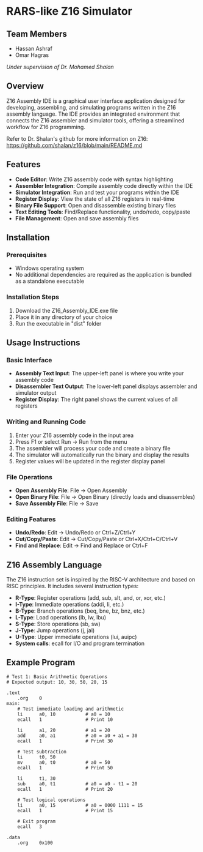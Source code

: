 # RARS-like Z16 Simulator

## Team Members
- Hassan Ashraf
- Omar Hagras 

*Under supervision of Dr. Mohamed Shalan*

## Overview
Z16 Assembly IDE is a graphical user interface application designed for developing, assembling, and simulating programs written in the Z16 assembly language. The IDE provides an integrated environment that connects the Z16 assembler and simulator tools, offering a streamlined workflow for Z16 programming.

Refer to Dr. Shalan's github for more information on Z16: https://github.com/shalan/z16/blob/main/README.md

## Features
- **Code Editor**: Write Z16 assembly code with syntax highlighting
- **Assembler Integration**: Compile assembly code directly within the IDE
- **Simulator Integration**: Run and test your programs within the IDE
- **Register Display**: View the state of all Z16 registers in real-time
- **Binary File Support**: Open and disassemble existing binary files
- **Text Editing Tools**: Find/Replace functionality, undo/redo, copy/paste
- **File Management**: Open and save assembly files

## Installation

### Prerequisites
- Windows operating system
- No additional dependencies are required as the application is bundled as a standalone executable

### Installation Steps
1. Download the Z16_Assembly_IDE.exe file
2. Place it in any directory of your choice
3. Run the executable in "dist" folder

## Usage Instructions

### Basic Interface
- **Assembly Text Input**: The upper-left panel is where you write your assembly code
- **Disassembler Text Output**: The lower-left panel displays assembler and simulator output
- **Register Display**: The right panel shows the current values of all registers

### Writing and Running Code
1. Enter your Z16 assembly code in the input area
2. Press F1 or select Run → Run from the menu
3. The assembler will process your code and create a binary file
4. The simulator will automatically run the binary and display the results
5. Register values will be updated in the register display panel

### File Operations
- **Open Assembly File**: File → Open Assembly
- **Open Binary File**: File → Open Binary (directly loads and disassembles)
- **Save Assembly File**: File → Save

### Editing Features
- **Undo/Redo**: Edit → Undo/Redo or Ctrl+Z/Ctrl+Y
- **Cut/Copy/Paste**: Edit → Cut/Copy/Paste or Ctrl+X/Ctrl+C/Ctrl+V
- **Find and Replace**: Edit → Find and Replace or Ctrl+F

## Z16 Assembly Language
The Z16 instruction set is inspired by the RISC-V architecture and based on RISC principles. It includes several instruction types:
- **R-Type**: Register operations (add, sub, slt, and, or, xor, etc.)
- **I-Type**: Immediate operations (addi, li, etc.)
- **B-Type**: Branch operations (beq, bne, bz, bnz, etc.)
- **L-Type**: Load operations (lb, lw, lbu)
- **S-Type**: Store operations (sb, sw)
- **J-Type**: Jump operations (j, jal)
- **U-Type**: Upper immediate operations (lui, auipc)
- **System calls**: ecall for I/O and program termination

## Example Program
```assembly
# Test 1: Basic Arithmetic Operations
# Expected output: 10, 30, 50, 20, 15

.text
    .org    0
main:
    # Test immediate loading and arithmetic
    li      a0, 10           # a0 = 10
    ecall   1                # Print 10
    
    li      a1, 20           # a1 = 20
    add     a0, a1           # a0 = a0 + a1 = 30
    ecall   1                # Print 30
    
    # Test subtraction
    li      t0, 50
    mv      a0, t0           # a0 = 50
    ecall   1                # Print 50
    
    li      t1, 30
    sub     a0, t1           # a0 = a0 - t1 = 20
    ecall   1                # Print 20
    
    # Test logical operations
    li      a0, 15           # a0 = 0000 1111 = 15
    ecall   1                # Print 15
    
    # Exit program
    ecall   3

.data
    .org    0x100
